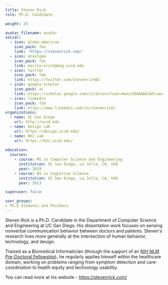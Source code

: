 ```yaml
---
title: Steven Rick
role: Ph.D. Candidate

weight: 20

avatar_filename: avatar
social:
  - icon: globe-americas
    icon_pack: fas
    link: 'https://stevenrick.com/'
  - icon: envelope
    icon_pack: fas
    link: mailto:srick@eng.ucsd.edu
  - icon: twitter
    icon_pack: fab
    link: https://twitter.com/stevenrick02
  - icon: google-scholar
    icon_pack: ai
    link: https://scholar.google.com/citations?user=6wuztQUAAAAJ&hl=en
  - icon: linkedin
    icon_pack: fab
    link: https://www.linkedin.com/in/stevenrick/
organizations:
  - name: UC San Diego
    url: http://ucsd.edu
  - name: Design Lab
    url: https://design.ucsd.edu/
  - name: HXI Lab
    url: https://hxi.ucsd.edu/
  
education:
  courses:
    - course: MS in Computer Science and Engineering
      institution: UC San Diego, La Jolla, CA, USA
      year: 2019
    - course: BS in Cognitive Science
      institution: UC San Diego, La Jolla, CA, USA
      year: 2013

superuser: false

user_groups:
- Ph.D Students and Postdocs
---
```

Steven Rick is a Ph.D. Candidate in the Department of Computer Science and Engineering at UC San Diego. His dissertation work focuses on sensing nonverbal communication behavior between doctors and patients. Steven's research lives more generally at the intersection of human behavior, technology, and design.

Trained as a Biomedical Informatician (through the support of an <a href="https://www.nlm.nih.gov/ep/GrantTrainInstitute.html">NIH NLM Pre-Doctoral Fellowship</a>), he regularly applies himself within the healthcare domain, working on problems ranging from symptom detection and care-coordination to health equity and technology usability.

You can read more at his website - <a href="https://stevenrick.com/">https://stevenrick.com/</a>
